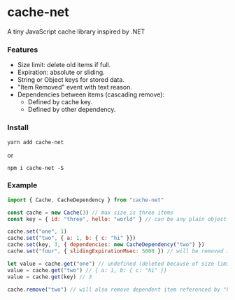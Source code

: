 # cache-net
A tiny JavaScript cache library inspired by .NET

### Features
* Size limit: delete old items if full.
* Expiration: absolute or sliding.
* String or Object keys for stored data.
* "Item Removed" event with text reason.
* Dependencies between items (cascading remove):
  - Defined by cache key.
  - Defined by other dependency.

### Install

`yarn add cache-net`

or

`npm i cache-net -S`

### Example
```javascript
import { Cache, CacheDependency } from "cache-net"

const cache = new Cache(3) // max size is three items
const key = { id: "three", hello: "world" } // can be any plain object

cache.set("one", 1)
cache.set("two", { a: 1, b: { c: "hi" }})
cache.set(key, 3, { dependencies: new CacheDependency("two") })
cache.set("four", { slidingExpirationMsec: 5000 }) // will be removed in 5 sec if not accessed

let value = cache.get("one") // undefined (deleted because of size limit)
value = cache.get("two") // { a: 1, b: { c: "hi" }}
value = cache.get(key) // 3

cache.remove("two") // will also remove dependent item referenced by "key"
```
